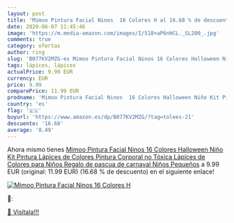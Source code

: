 ```yaml
---
layout: post
title: 'Mimoo Pintura Facial Ninos  16 Colores H al 16.68 % de descuento'
date: 2020-06-07 11:45:46
image: 'https://m.media-amazon.com/images/I/518+aP6nHCL._SL200_.jpg'
comments: true
category: ofertas
author: ring
slug: 'B077KV2MZG-es Mimoo Pintura Facial Ninos 16 Colores Halloween Niño Kit...'
tags: lápices, lápices
actualPrice: 9.99 EUR
currency: EUR
price: 9.99
comparePrice: 11.99 EUR
prodname: 'Mimoo Pintura Facial Ninos  16 Colores Halloween Niño Kit Pintura Lápices de Colores  Pintura Corporal no Tóxica Lápices de Colores para Niños  Regalo de pascua de carnaval Niños Pequeños'
country: 'es'
flag: '🇪🇸'
buyurl: 'https://www.amazon.es/dp/B077KV2MZG/?tag=tolees-21'
descuento: '16.68'
average: '8.49'
---
```


Ahora mismo tienes [Mimoo Pintura Facial Ninos  16 Colores Halloween Niño Kit Pintura Lápices de Colores  Pintura Corporal no Tóxica Lápices de Colores para Niños  Regalo de pascua de carnaval Niños Pequeños](https://www.amazon.es/dp/B077KV2MZG/?tag=tolees-21) a 9.99 EUR (original: 11.99 EUR) (16.68 %  de descuento) en el siguiente enlace!

[![Mimoo Pintura Facial Ninos  16 Colores H](https://m.media-amazon.com/images/I/518+aP6nHCL._SL200_.jpg)](https://www.amazon.es/dp/B077KV2MZG/?tag=tolees-21)

🔎:


[🛒 Visítala!!!](https://www.amazon.es/dp/B077KV2MZG/?tag=tolees-21)

